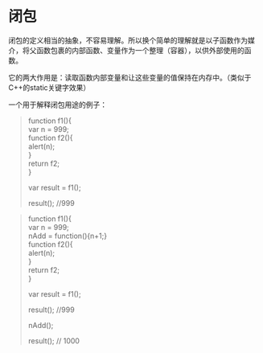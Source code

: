 # 闭包

闭包的定义相当的抽象，不容易理解。所以换个简单的理解就是以子函数作为媒介，将父函数包裹的内部函数、变量作为一个整理（容器），以供外部使用的函数。

它的两大作用是：读取函数内部变量和让这些变量的值保持在内存中。（类似于C++的static关键字效果）

一个用于解释闭包用途的例子：

> function f1\(\){  
>     var n = 999;  
>     function f2\(\){  
>         alert\(n\);  
>     }  
>     return f2;  
> }
>
> var result = f1\(\);
>
> result\(\);     //999









> function f1\(\){  
>     var n = 999;  
>     nAdd = function\(\){n+1;}  
>     function f2\(\){  
>         alert\(n\);  
>     }  
>     return f2;  
> }
>
> var result = f1\(\);
>
> result\(\);             //999
>
> nAdd\(\);
>
> result\(\);            // 1000



